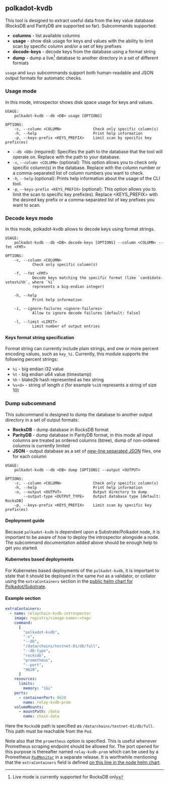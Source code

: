 ## polkadot-kvdb

This tool is designed to extract useful data from the key value database (RocksDB and ParityDB are supported so far).
Subcommands supported:

- **columns** - list available columns
- **usage** - show disk usage for keys and values with the ability to limit scan by specific column and/or a set of key prefixes
- **decode-keys** - decode keys from the database using a format string
- **dump** - dump a live[^1] database to another directory in a set of different formats

`usage` and `keys` subcommands support both human-readable and JSON output formats for automatic checks.

### Usage mode

In this mode, introspector shows disk space usage for keys and values.

```
USAGE:
    polkadot-kvdb --db <DB> usage [OPTIONS]

OPTIONS:
    -c, --column <COLUMN>              Check only specific column(s)
    -h, --help                         Print help information
    -p, --keys-prefix <KEYS_PREFIX>    Limit scan by specific key prefix(es)
```

- `--db <DB>` (required): Specifies the path to the database that the tool will operate on. Replace <DB> with the path to your database.
- `-c`, `--column <COLUMN>` (optional): This option allows you to check only specific column(s) in the database. Replace <COLUMN> with the column number or a comma-separated list of column numbers you want to check.
- `-h`, `--help` (optional): Prints help information about the usage of the CLI tool.
- `-p`, `--keys-prefix <KEYS_PREFIX>` (optional): This option allows you to limit the scan to specific key prefix(es). Replace <KEYS_PREFIX> with the desired key prefix or a comma-separated list of key prefixes you want to scan.

### Decode keys mode

In this mode, polkadot-kvdb allows to decode keys using format strings.

```
USAGE:
    polkadot-kvdb --db <DB> decode-keys [OPTIONS] --column <COLUMN> --fmt <FMT>

OPTIONS:
    -c, --column <COLUMN>
            Check only specific column(s)

    -f, --fmt <FMT>
            Decode keys matching the specific format (like `candidate-votes%i%h`, where `%i`
            represents a big-endian integer)

    -h, --help
            Print help information

    -i, --ignore-failures <ignore-failures>
            Allow to ignore decode failures [default: false]

    -l, --limit <LIMIT>
            Limit number of output entries
```

#### Keys format string specification

Format string can currently include plain strings, and one or more percent encoding values, such as `key_%i`. Currently, this module supports the following percent strings:

- `%i` - big endian i32 value
- `%t` - big endian u64 value (timestamp)
- `%h` - blake2b hash represented as hex string
- `%s<d>` - string of length `d` (for example `%s10` represents a string of size 10)

### Dump subcommand

This subcommand is designed to dump the database to another output directory in a set of output formats:

- **RocksDB** - dump database in RocksDB format
- **ParityDB** - dump database in ParityDB format, in this mode all input columns are treated as ordered columns (btree), dump of non-ordered columns is currently limited
- **JSON** - output database as a set of [new-line separated JSON](http://ndjson.org/) files, one for each column

```
USAGE:
    polkadot-kvdb --db <DB> dump [OPTIONS] --output <OUTPUT>

OPTIONS:
    -c, --column <COLUMN>              Check only specific column(s)
    -h, --help                         Print help information
    -o, --output <OUTPUT>              Output directory to dump
        --output-type <OUTPUT_TYPE>    Output database type [default: RocksDB]
    -p, --keys-prefix <KEYS_PREFIX>    Limit scan by specific key prefix(es)
```

[^1]: Live mode is currently supported for RocksDB only

#### Deployment guide

Because `polkadot-kvdb` is dependent upon a Substrate/Polkadot node, it is important to be aware of how to deploy the introspector alongside a node. The subcommand documentation added above should be enough help to get you started.

#### Kubernetes based deployments

For Kubernetes based deployments of the `polkadot-kvdb`, it is important to state that it should be deployed in the same `Pod` as a validator, or collator using the `extraContainers` section in the [public helm chart for Polkadot/Substrate](https://github.com/paritytech/helm-charts/blob/79b8196a9751de50fde21069c9ba4ceebcc858c4/charts/node/values.yaml).

#### Example section

```yaml
extraContainers:
  - name: relaychain-kvdb-introspector
    image: registry/<image-name>:<tag>
    command:
      [
        "polkadot-kvdb",
        "-v",
        "--db",
        "/data/chains/testnet-01/db/full",
        "--db-type",
        "rocksdb",
        "prometheus",
        "--port",
        "9620",
      ]
    resources:
      limits:
        memory: "1Gi"
    ports:
      - containerPort: 9620
        name: relay-kvdb-prom
    volumeMounts:
      - mountPath: /data
        name: chain-data
```

Here the `RocksDB` path is specified as `/data/chains/testnet-01/db/full`. This path must be reachable from the `Pod`.

Note also that the `prometheus` option is specified. This is useful whenever Prometheus scraping endpoint should be allowed for. The port opened for this purpose is thereafter named `relay-kvdb-prom` which can be used by a Prometheus [`PodMonitor`](https://github.com/prometheus-operator/prometheus-operator/blob/main/Documentation/design.md#podmonitor) in a separate release. It is worthwhile mentioning that the `extraContainers` field is defined [on this line in the node helm chart](https://github.com/paritytech/helm-charts/blob/79b8196a9751de50fde21069c9ba4ceebcc858c4/charts/node/values.yaml#L459).
